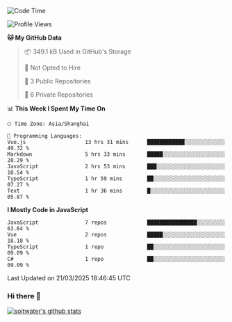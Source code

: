 <!--START_SECTION:waka-->
![Code Time](http://img.shields.io/badge/Code%20Time-4%2C775%20hrs%201%20min-blue)

![Profile Views](http://img.shields.io/badge/Profile%20Views-0-blue)

**🐱 My GitHub Data** 

> 📦 349.1 kB Used in GitHub's Storage 
 > 
> 🚫 Not Opted to Hire
 > 
> 📜 3 Public Repositories 
 > 
> 🔑 6 Private Repositories 
 > 
📊 **This Week I Spent My Time On** 

```text
🕑︎ Time Zone: Asia/Shanghai

💬 Programming Languages: 
Vue.js                   13 hrs 31 mins      ████████████░░░░░░░░░░░░░   49.32 % 
Markdown                 5 hrs 33 mins       █████░░░░░░░░░░░░░░░░░░░░   20.29 % 
JavaScript               2 hrs 53 mins       ███░░░░░░░░░░░░░░░░░░░░░░   10.54 % 
TypeScript               1 hr 59 mins        ██░░░░░░░░░░░░░░░░░░░░░░░   07.27 % 
Text                     1 hr 36 mins        █░░░░░░░░░░░░░░░░░░░░░░░░   05.87 % 
```

**I Mostly Code in JavaScript** 

```text
JavaScript               7 repos             ████████████████░░░░░░░░░   63.64 % 
Vue                      2 repos             █████░░░░░░░░░░░░░░░░░░░░   18.18 % 
TypeScript               1 repo              ██░░░░░░░░░░░░░░░░░░░░░░░   09.09 % 
C#                       1 repo              ██░░░░░░░░░░░░░░░░░░░░░░░   09.09 % 
```




 Last Updated on 21/03/2025 18:46:45 UTC
<!--END_SECTION:waka-->

### Hi there 👋
[![soitwater's github stats](https://github-readme-stats.vercel.app/api?username=soitwater)](https://github.com/soitwater/github-readme-stats)
